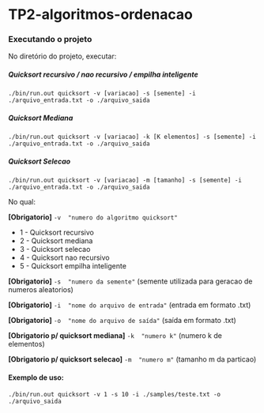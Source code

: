 # TP2-algoritmos-ordenacao

### Executando o projeto

No diretório do projeto, executar:

##### Quicksort recursivo / nao recursivo / empilha inteligente
`./bin/run.out quicksort -v [variacao] -s [semente] -i ./arquivo_entrada.txt -o ./arquivo_saida`

##### Quicksort Mediana
`./bin/run.out quicksort -v [variacao] -k [K elementos] -s [semente] -i ./arquivo_entrada.txt -o ./arquivo_saida`

##### Quicksort Selecao
`./bin/run.out quicksort -v [variacao] -m [tamanho] -s [semente] -i ./arquivo_entrada.txt -o ./arquivo_saida`

No qual:

**[Obrigatorio]** `-v  "numero do algoritmo quicksort"`  
- 1 - Quicksort recursivo
- 2 - Quicksort mediana
- 3 - Quicksort selecao
- 4 - Quicksort nao recursivo
- 5 - Quicksort empilha inteligente  

**[Obrigatorio]** `-s  "numero da semente"` (semente utilizada para geracao de numeros aleatorios)  

**[Obrigatorio]** `-i  "nome do arquivo de entrada"`  (entrada em formato .txt)  
              
**[Obrigatorio]** `-o  "nome do arquivo de saída"`    (saída em formato .txt)

**[Obrigatorio p/ quicksort mediana]** `-k  "numero k"` (numero k de elementos)

**[Obrigatorio p/ quicksort selecao]** `-m  "numero m"` (tamanho m da particao)

#### Exemplo de uso:

`./bin/run.out quicksort -v 1 -s 10 -i ./samples/teste.txt -o ./arquivo_saida`

